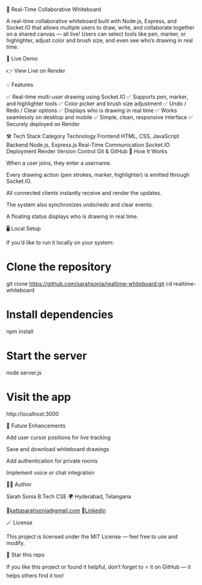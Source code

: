 🧠 Real-Time Collaborative Whiteboard

A real-time collaborative whiteboard built with Node.js, Express, and Socket.IO that allows multiple users to draw, write, and collaborate together on a shared canvas — all live!
Users can select tools like pen, marker, or highlighter, adjust color and brush size, and even see who’s drawing in real time.

🚀 Live Demo

👉 View Live on Render

💡 Features

✅ Real-time multi-user drawing using Socket.IO
✅ Supports pen, marker, and highlighter tools
✅ Color picker and brush size adjustment
✅ Undo / Redo / Clear options
✅ Displays who is drawing in real time
✅ Works seamlessly on desktop and mobile
✅ Simple, clean, responsive interface
✅ Securely deployed on Render

🛠️ Tech Stack
Category	Technology
Frontend	HTML, CSS, JavaScript
Backend	Node.js, Express.js
Real-Time Communication	Socket.IO
Deployment	Render
Version Control	Git & GitHub
🧩 How It Works

When a user joins, they enter a username.

Every drawing action (pen strokes, marker, highlighter) is emitted through Socket.IO.

All connected clients instantly receive and render the updates.

The system also synchronizes undo/redo and clear events.

A floating status displays who is drawing in real time.

🖥️ Local Setup

If you’d like to run it locally on your system:

# Clone the repository
git clone https://github.com/sarahsonia/realtime-whiteboard.git
cd realtime-whiteboard

# Install dependencies
npm install

# Start the server
node server.js

# Visit the app
http://localhost:3000


💫 Future Enhancements

Add user cursor positions for live tracking

Save and download whiteboard drawings

Add authentication for private rooms

Implement voice or chat integration

👩‍💻 Author

Sarah Sonia
B.Tech CSE 
🌍 Hyderabad, Telangana

📧kattasarahsonia@gmail.com
💼[Linkedin](https://www.linkedin.com/in/sarah-sonia-katta-434513283/)

🪄 License

This project is licensed under the MIT License — feel free to use and modify.

🌟 Star this repo

If you like this project or found it helpful, don’t forget to ⭐ it on GitHub — it helps others find it too!
